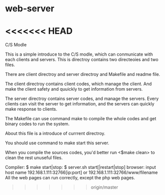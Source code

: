 web-server
==========
<<<<<<< HEAD
=======

C/S Modle

This is a simple introduce to the C/S modle, which can conmunicate with
each clients and servers. This is directroy contains two directeoies and
two files.

There are client directroy and server directroy and Makefile and readme file.

The client directroy contains client codes, which manage the client. And
make the client safety and quuickly to get information from servers.

The server directroy contains server codes, and manage the servers. Every
clients can visit the server to get information, and the servers can quickly
make response to clients.

The Makefile can use command make to compile the whole codes and get binary
codes to run the system.

About this file is a introduce of currrent directroy.

You should use command to make start this server.

When you compile the sources codes, you'd better run <$make clean> to
clean the rest unuseful files.

Compiler:
	$ make
start|stop:
	$ server.sh start[|restart|stop]
browser:
	input host name 192.168.1.111:32766[ip:port]
    or
	192.168.1.111:32766/www/filename
All the web pages can run correctly, except the php web pages.
>>>>>>> origin/master
